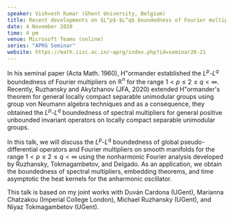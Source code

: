 ```yaml
---
speaker: Vishvesh Kumar (Ghent University, Belgium)
title: Recent developments on $L^p$-$L^q$ boundedness of Fourier multipliers
date: 4 November 2020
time: 4 pm
venue: Microsoft Teams (online)
series: "APRG Seminar"
website: https://math.iisc.ac.in/~aprg/index.php?id=seminar20-21
---
```


In his seminal paper (Acta Math. 1960), H\"ormander established the $L^p$-$L^q$
boundedness of Fourier multipliers on $\mathbb{R}^n$ for the range $1<p \leq 2 \leq q<\infty.$
Recently, Ruzhansky and Akylzhanov (JFA, 2020) extended  H\"ormander's theorem
for general locally compact separable unimodular groups using group von Neumann
algebra techniques and as a consequence, they obtained the $L^p$-$L^q$ boundedness
of spectral multipliers for general positive unbounded invariant operators on locally
compact separable unimodular groups. 

In this talk,  we will discuss the $L^p$-$L^q$ boundedness of global pseudo-differential
operators and Fourier multipliers on smooth manifolds for the range $1<p\leq 2 \leq q<\infty$
using the nonharmonic Fourier analysis developed by Ruzhansky, Tokmagambetov, and Delgado.
As an application, we obtain the boundedness of spectral multipliers, embedding theorems,
and time asymptotic the heat kernels for the anharmonic oscillator.   

This talk is based on my joint works with Duván Cardona (UGent), Marianna Chatzakou
(Imperial College London), Michael Ruzhansky (UGent), and Niyaz Tokmagambetov (UGent).
